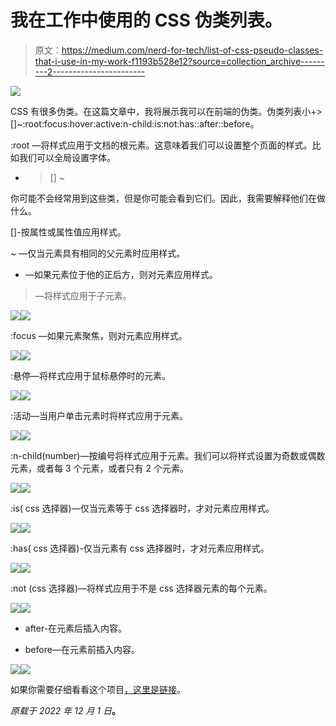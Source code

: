 # 我在工作中使用的 CSS 伪类列表。

> 原文：<https://medium.com/nerd-for-tech/list-of-css-pseudo-classes-that-i-use-in-my-work-f1193b528e12?source=collection_archive---------2----------------------->

![](img/9be5f4f49ad13b56276ed9227effe863.png)

CSS 有很多伪类。在这篇文章中，我将展示我可以在前端的伪类。伪类列表小+>[]~:root:focus:hover:active:n-child:is:not:has::after::before。

:root —将样式应用于文档的根元素。这意味着我们可以设置整个页面的样式。比如我们可以全局设置字体。

+ > [] ~

你可能不会经常用到这些类，但是你可能会看到它们。因此，我需要解释他们在做什么。

[]-按属性或属性值应用样式。

~ —仅当元素具有相同的父元素时应用样式。

+ —如果元素位于他的正后方，则对元素应用样式。

>—将样式应用于子元素。

![](img/554159c3cf86581ab50b83f83271b3f7.png)![](img/ee7cd7283e38377ed29aa592ff7726a0.png)

:focus —如果元素聚焦，则对元素应用样式。

![](img/f4a7318f44ccf63cbef03e740fa76748.png)![](img/ecff65ec19f349c311fff0fb36e4f9ed.png)

:悬停—将样式应用于鼠标悬停时的元素。

![](img/d33e76521b8f80803062ddcaf41ebea3.png)![](img/b2c3de8a1501353404190bd737b0ffe5.png)

:活动—当用户单击元素时将样式应用于元素。

![](img/9c36215bc7ac2d9338c61104eb6ceea4.png)![](img/e553551634399f065d5e02fc00e5ed13.png)

:n-child(number)—按编号将样式应用于元素。我们可以将样式设置为奇数或偶数元素，或者每 3 个元素，或者只有 2 个元素。

![](img/41f7629b38671b49a0a42130e479b0a7.png)![](img/bf71db7b962b881a09ff2ce2e1b2dc65.png)

:is( css 选择器)—仅当元素等于 css 选择器时，才对元素应用样式。

![](img/2e5bab1c979dd5166e20a5a171f2e9f3.png)![](img/ef6cd663e4081493c6683f247f7c04c1.png)

:has( css 选择器)-仅当元素有 css 选择器时，才对元素应用样式。

![](img/658808e168760e02804cf51e8c78ac87.png)![](img/49c431780bfa919215ab5de1994dfc13.png)

:not (css 选择器)—将样式应用于不是 css 选择器元素的每个元素。

![](img/ae2af79c13a500dbf16f296f3a22e96a.png)![](img/efc0ea38edf0f0172e9df4d8589d8fb3.png)

* after-在元素后插入内容。

* before—在元素前插入内容。

![](img/eaf4c4133162586d5c1e1cfa2489d28d.png)![](img/8ea3615ac45965085f02ad96094d2f11.png)

如果你需要仔细看看这个项目[，这里是链接](https://github.com/8Tesla8/pseudo-selectors-css)。

*原载于 2022 年 12 月 1 日*[](https://tomorrowmeannever.wordpress.com/2022/12/01/list-of-css-pseudo-classes-that-i-use-in-my-work/)**。**